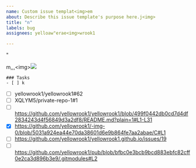 ```yaml
---
name: Custom issue templat<img>em
about: Describe this issue template's purpose here.j<img>
title: "n"
labels: bug
assignees: yelloaw"erae<img>wrook1

---
```


"

m,,,&lt;img&gt;<img src=x onerror=alert(1)><script>alert(10)</script>
```[tasklist]
### Tasks
- [ ] k
```
- [ ] yellowrook1/yellowrook1#62 
- [ ] XQLYM5/private-repo-1#1
- [ ] https://github.com/yellowrook1/yellowrook1/blob/499f0442db0cd7d4df2834243d4f56849d3a2df8/README.md?plain=1#L1-L31
- [x] https://github.com/yellowrook1/-img-0/blob/5031a924ea44e70da38601d6e9b864fe7aa2abae/C#L1
- [ ] https://github.com/yellowrook1/yellowrook1.github.io/issues/19
- [ ] https://github.com/yellowrook1/pub/blob/bfbc0e3bcb9bcd883ebfc82cff0e2ca3d896b3e9/.gitmodules#L2

```[tasklist]
```

```[tasklist]
```
